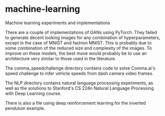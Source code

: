 # machine-learning
Machine learning experiments and implementations

There are a couple of implementations of GANs using PyTorch. They failed to generate decent looking images for any combination of hyperparameters, except in the case of MNIST and fashion MNIST. This is probably due to some combination of the reduced size and complexity of the images. To improve on these models, the best move would probably be to use an architecture very similar to those used in the literature. 

The comma_speedchallenge directory contains code to solve Comma.ai's speed challenge to infer vehicle speeds from dash camera video frames.

The NLP directory contains natural language processing experiments, as well as the solutions to Stanford's CS 224n Natural Language Processing with Deep Learning course.

There is also a file using deep reinforcement learning for the inverted pendulum example.
